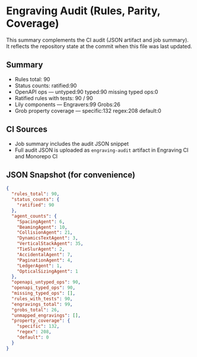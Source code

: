 # Engraving Audit (Rules, Parity, Coverage)

This summary complements the CI audit (JSON artifact and job summary).
It reflects the repository state at the commit when this file was last updated.

## Summary
- Rules total: 90
- Status counts: ratified:90
- OpenAPI ops — untyped:90 typed:90 missing typed ops:0
- Ratified rules with tests: 90 / 90
- Lily components — Engravers:99 Grobs:26
- Grob property coverage — specific:132 regex:208 default:0

## CI Sources
- Job summary includes the audit JSON snippet
- Full audit JSON is uploaded as `engraving-audit` artifact in Engraving CI and Monorepo CI

## JSON Snapshot (for convenience)
```json
{
  "rules_total": 90,
  "status_counts": {
    "ratified": 90
  },
  "agent_counts": {
    "SpacingAgent": 6,
    "BeamingAgent": 10,
    "CollisionAgent": 21,
    "DynamicsTextAgent": 3,
    "VerticalStackAgent": 35,
    "TieSlurAgent": 2,
    "AccidentalAgent": 7,
    "PaginationAgent": 4,
    "LedgerAgent": 1,
    "OpticalSizingAgent": 1
  },
  "openapi_untyped_ops": 90,
  "openapi_typed_ops": 90,
  "missing_typed_ops": [],
  "rules_with_tests": 90,
  "engravings_total": 99,
  "grobs_total": 26,
  "unmapped_engravings": [],
  "property_coverage": {
    "specific": 132,
    "regex": 208,
    "default": 0
  }
}

```
